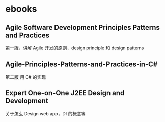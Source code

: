 # ebooks

## Agile Software Development Principles Patterns and Practices

第一版，讲解 Agile 开发的原则，design principle 和 design patterns

## Agile-Principles-Patterns-and-Practices-in-C#

第二版 用 C# 的实现

## Expert One-on-One J2EE Design and Development

关于怎么 Design web app，DI 的概念等

